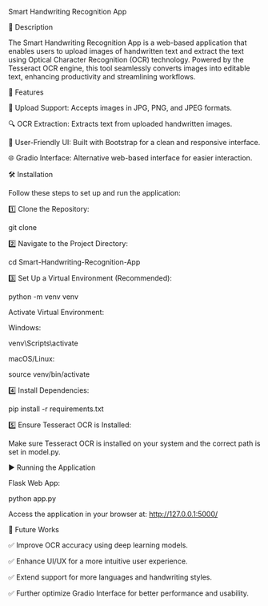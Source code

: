 Smart Handwriting Recognition App

📌 Description

The Smart Handwriting Recognition App is a web-based application that enables users to upload images of handwritten text and extract the text using Optical Character Recognition (OCR) technology. Powered by the Tesseract OCR engine, this tool seamlessly converts images into editable text, enhancing productivity and streamlining workflows.


🚀 Features

📂 Upload Support: Accepts images in JPG, PNG, and JPEG formats.

🔍 OCR Extraction: Extracts text from uploaded handwritten images.

🎨 User-Friendly UI: Built with Bootstrap for a clean and responsive interface.

🌐 Gradio Interface: Alternative web-based interface for easier interaction.


🛠️ Installation

Follow these steps to set up and run the application:

1️⃣ Clone the Repository:

git clone <my-repository-url>

2️⃣ Navigate to the Project Directory:

cd Smart-Handwriting-Recognition-App

3️⃣ Set Up a Virtual Environment (Recommended):

python -m venv venv

Activate Virtual Environment:

Windows:

venv\Scripts\activate

macOS/Linux:

source venv/bin/activate

4️⃣ Install Dependencies:

pip install -r requirements.txt

5️⃣ Ensure Tesseract OCR is Installed:

Make sure Tesseract OCR is installed on your system and the correct path is set in model.py.

▶️ Running the Application

Flask Web App:

python app.py

Access the application in your browser at: http://127.0.0.1:5000/


🔮 Future Works

✅ Improve OCR accuracy using deep learning models.

✅ Enhance UI/UX for a more intuitive user experience.

✅ Extend support for more languages and handwriting styles.

✅ Further optimize Gradio Interface for better performance and usability.
